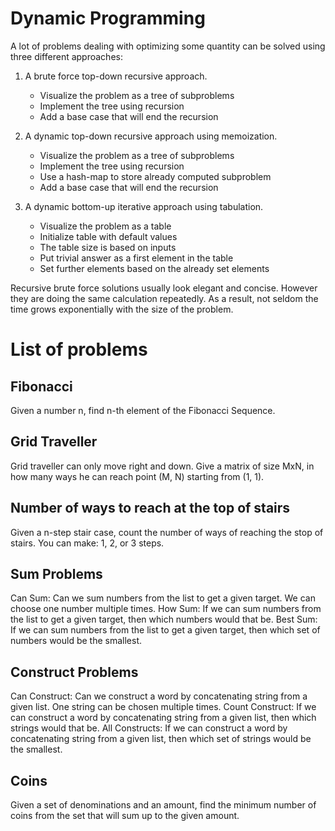 <h1>Dynamic Programming</h1>

A lot of problems dealing with optimizing some quantity can be solved using three different approaches: 

1.  A brute force top-down recursive approach.
    - Visualize the problem as a tree of subproblems
    - Implement the tree using recursion
    - Add a base case that will end the recursion
 
2.  A dynamic top-down recursive approach using memoization.   
    - Visualize the problem as a tree of subproblems
    - Implement the tree using recursion
    - Use a hash-map to store already computed subproblem
    - Add a base case that will end the recursion       

3.  A dynamic bottom-up iterative approach using tabulation.
    - Visualize the problem as a table
    - Initialize table with default values
    - The table size is based on inputs
    - Put trivial answer as a first element in the table
    - Set further elements based on the already set elements

Recursive brute force solutions usually look elegant and concise. However they are doing the same calculation repeatedly. As a result, not seldom the time grows exponentially with the size of the problem.

<h1>List of problems</h1>

<h2>Fibonacci</h2>
Given a number n, find n-th element of the Fibonacci Sequence.

<h2>Grid Traveller</h2>
Grid traveller can only move right and down. Give a matrix of size MxN, in how many ways he can reach point (M, N) starting from (1, 1).

<h2>Number of ways to reach at the top of stairs</h2>
Given a n-step stair case, count the number of ways of reaching the stop of stairs. You can make: 1, 2, or 3 steps.

<h2>Sum Problems</h2>
Can Sum: Can we sum numbers from the list to get a given target. We can choose one number multiple times.
How Sum: If we can sum numbers from the list to get a given target, then which numbers would that be.
Best Sum: If we can sum numbers from the list to get a given target, then which set of numbers would be the smallest.

<h2>Construct Problems</h2>
Can Construct: Can we construct a word by concatenating string from a given list. One string can be chosen multiple times.
Count Construct: If we can construct a word by concatenating string from a given list, then which strings would that be.
All Constructs: If we can construct a word by concatenating string from a given list, then which set of strings would be the smallest.

<h2>Coins</h2>
Given a set of denominations and an amount, find the minimum number of coins from the set that will sum up to the given amount.
